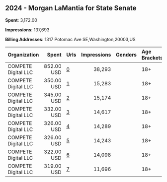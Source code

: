 ## 2024 - Morgan LaMantia for State Senate 
**Spent**: 3,172.00

**Impressions**: 137,693

**Billing Addresses**: 1317 Potomac Ave SE,Washington,20003,US

|Organization|Spent|Urls|Impressions|Genders|Age Brackets|Country Codes|
|:---|---:|:---|---:|:---|:---|:---|
|COMPETE Digital LLC|852.00 USD|[0](https://www.snap.com/political-ads/asset/724557325be82460ee878dbf4125d14b30b139fbd779a5d225b32032f0a62bd5?mediaType=mp4)|38,293||18+|united states|
|COMPETE Digital LLC|350.00 USD|[1](https://www.snap.com/political-ads/asset/ae4e939fc60de4ddd04d503a77e1a9ee5e656e1642010d8d7e550565e82b985b?mediaType=mp4)|15,283||18+|united states|
|COMPETE Digital LLC|345.00 USD|[2](https://www.snap.com/political-ads/asset/373dd67ca58a230f82fb8329fdf1c4dae336f4dfa6f5f832f0543e973984224f?mediaType=mp4)|15,174||18+|united states|
|COMPETE Digital LLC|332.00 USD|[3](https://www.snap.com/political-ads/asset/ac697afc293a5508606fdd233880ba393c026fd3f82c83050a9c2064f3e68938?mediaType=mp4)|14,617||18+|united states|
|COMPETE Digital LLC|326.00 USD|[4](https://www.snap.com/political-ads/asset/08d2493613627702f7912298f7ea4da571884457db5c4c6a3974bb2413a4a77e?mediaType=mp4)|14,289||18+|united states|
|COMPETE Digital LLC|326.00 USD|[5](https://www.snap.com/political-ads/asset/6245e2667d50d9af5b9ec59ed276e6b7d4befea557d626732b69a5284eaee968?mediaType=mp4)|14,243||18+|united states|
|COMPETE Digital LLC|322.00 USD|[6](https://www.snap.com/political-ads/asset/f25b71b2f1723508bb8868f1a3ace9eeacb1e110c6699b4cd80748b9ee6aeb27?mediaType=mp4)|14,098||18+|united states|
|COMPETE Digital LLC|319.00 USD|[7](https://www.snap.com/political-ads/asset/61f319447a5dfc61411de53227776b97d950a373129d958735dde7452ce41e5a?mediaType=mp4)|11,696||18+|united states|
